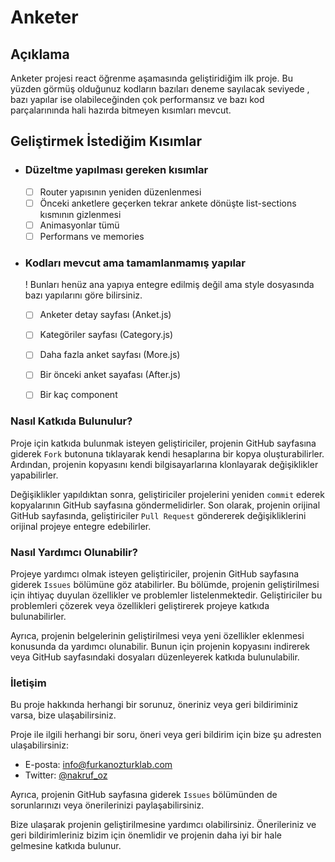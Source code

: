 # Anketer

## Açıklama

Anketer projesi react öğrenme aşamasında geliştiridiğim ilk proje. Bu yüzden görmüş olduğunuz kodların bazıları deneme sayılacak seviyede , bazı yapılar ise olabileceğinden çok performansız ve bazı kod parçalarınında hali hazırda bitmeyen kısımları mevcut.

## Geliştirmek İstediğim Kısımlar

* ### Düzeltme yapılması gereken kısımlar

    * [ ] Router yapısının yeniden düzenlenmesi
    * [ ] Önceki anketlere geçerken tekrar ankete dönüşte list-sections kısmının gizlenmesi
    * [ ] Animasyonlar tümü
    * [ ] Performans ve memories

* ### Kodları mevcut ama tamamlanmamış yapılar

    ! Bunları henüz ana yapıya entegre edilmiş değil ama style dosyasında bazı yapılarını göre bilirsiniz.

    * [ ] Anketer detay sayfası (Anket.js)
    * [ ] Kategöriler sayfası (Category.js)
    * [ ] Daha fazla anket sayfası (More.js)
    * [ ] Bir önceki anket sayafası (After.js)
    * [ ] Bir kaç component


### Nasıl Katkıda Bulunulur?


Proje için katkıda bulunmak isteyen geliştiriciler, projenin GitHub sayfasına giderek `Fork` butonuna tıklayarak kendi hesaplarına bir kopya oluşturabilirler. Ardından, projenin kopyasını kendi bilgisayarlarına klonlayarak değişiklikler yapabilirler.

Değişiklikler yapıldıktan sonra, geliştiriciler projelerini yeniden `commit` ederek kopyalarının GitHub sayfasına göndermelidirler. Son olarak, projenin orijinal GitHub sayfasında, geliştiriciler `Pull Request` göndererek değişikliklerini orijinal projeye entegre edebilirler.

### Nasıl Yardımcı Olunabilir?

Projeye yardımcı olmak isteyen geliştiriciler, projenin GitHub sayfasına giderek `Issues` bölümüne göz atabilirler. Bu bölümde, projenin geliştirilmesi için ihtiyaç duyulan özellikler ve problemler listelenmektedir. Geliştiriciler bu problemleri çözerek veya özellikleri geliştirerek projeye katkıda bulunabilirler.

Ayrıca, projenin belgelerinin geliştirilmesi veya yeni özellikler eklenmesi konusunda da yardımcı olunabilir. Bunun için projenin kopyasını indirerek veya GitHub sayfasındaki dosyaları düzenleyerek katkıda bulunulabilir.

### İletişim 

Bu proje hakkında herhangi bir sorunuz, öneriniz veya geri bildiriminiz varsa, bize ulaşabilirsiniz.

Proje ile ilgili herhangi bir soru, öneri veya geri bildirim için bize şu adresten ulaşabilirsiniz:

- E-posta: info@furkanozturklab.com
- Twitter: [@nakruf_oz](https://twitter.com/nakruf_oz)


Ayrıca, projenin GitHub sayfasına giderek `Issues` bölümünden de sorunlarınızı veya önerilerinizi paylaşabilirsiniz.

Bize ulaşarak projenin geliştirilmesine yardımcı olabilirsiniz. Önerileriniz ve geri bildirimleriniz bizim için önemlidir ve projenin daha iyi bir hale gelmesine katkıda bulunur.